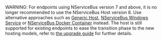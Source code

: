 WARNING: For endpoints using NServiceBus version 7 and above, it is no longer recommended to use the NServiceBus Host version 8. Use alternative approaches such as [Generic Host](/nservicebus/hosting/extensions-hosting.md), [NServiceBus Windows Service](/nservicebus/dotnet-templates.md#nservicebus-windows-service) or [NServiceBus Docker Container](/nservicebus/dotnet-templates.md#nservicebus-docker-container) instead. The host is still supported for existing endpoints to ease the transition phase to the new hosting models, refer to [the upgrade guide](/nservicebus/upgrades/host-7to8.md) for further details.
